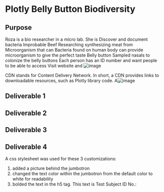 # Plotly Belly Button Biodiversity

## Purpose
Roza is a bio researcher in a micro lab.  She is 
Discover and document bacteria
Improbable Beef
Researching synthesizing meat from 
Microorganism that can 
Bacteria found on human body can provide microorganism to give the perfect taste
Belly button 
Sampled nasals to colonize the belly buttons
Each person has an ID number and want people to be able to access
Visit website and ![image](https://user-images.githubusercontent.com/93099478/153945919-2ec2635d-a0c8-4703-a729-08e353c60e6d.png)

CDN stands for Content Delivery Network. In short, a CDN provides links to downloadable resources, such as Plotly library code. A![image](https://user-images.githubusercontent.com/93099478/153945928-80821b72-ea79-430b-a98c-e64568c47b9a.png)


## Deliverable 1

## Deliverable 2

## Deliverable 3

## Deliverable 4
A css stylesheet was used for these 3 customizations:
1. added a picture behind the jumbotron
2. changed the text color within the jumbotron from the default color to white for readability
3. bolded the text in the h5 tag.  This text is Test Subject ID No.: 

